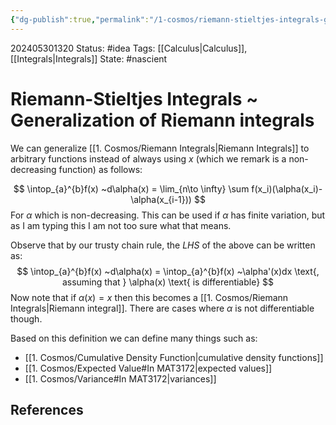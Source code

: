 ```yaml
---
{"dg-publish":true,"permalink":"/1-cosmos/riemann-stieltjes-integrals-generalization-of-riemann-integrals/"}
---
```


202405301320
Status: #idea
Tags: [[Calculus\|Calculus]], [[Integrals\|Integrals]]
State: #nascient
# Riemann-Stieltjes Integrals ~ Generalization of Riemann integrals

We can generalize [[1. Cosmos/Riemann Integrals\|Riemann Integrals]] to arbitrary functions instead of always using $x$ (which we remark is a non-decreasing function) as follows:

$$
\intop_{a}^{b}f(x) ~d\alpha(x) = \lim_{n\to \infty} \sum f(x_i)(\alpha(x_i)-\alpha(x_{i-1}))
$$
For $\alpha$ which is non-decreasing. This can be used if $\alpha$ has finite variation, but as I am typing this I am not too sure what that means.

Observe that by our trusty chain rule, the *LHS* of the above can be written as:
$$
\intop_{a}^{b}f(x) ~d\alpha(x) = \intop_{a}^{b}f(x) ~\alpha'(x)dx \text{, assuming that } \alpha(x) \text{ is differentiable}
$$
Now note that if $\alpha(x)=x$ then this becomes a [[1. Cosmos/Riemann Integrals\|Riemann integral]]. There are cases where $\alpha$ is not differentiable though.

Based on this definition we can define many things such as:
- [[1. Cosmos/Cumulative Density Function\|cumulative density functions]]
- [[1. Cosmos/Expected Value#In MAT3172\|expected values]]
- [[1. Cosmos/Variance#In MAT3172\|variances]]
## References
